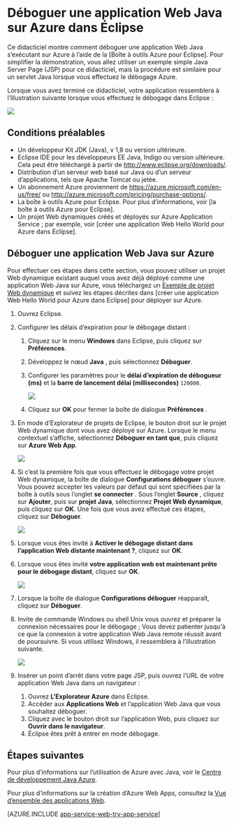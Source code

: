 <properties 
    pageTitle="Déboguer une application Web Java sur Azure dans Eclipse | Microsoft Azure" 
    description="Ce didacticiel vous montre comment utiliser la boîte à outils Azure pour Eclipse pour déboguer une application Web Java s’exécutant sur Azure." 
    services="app-service\web" 
    documentationCenter="java" 
    authors="selvasingh" 
    manager="wpickett" 
    editor=""/>

<tags 
    ms.service="app-service-web" 
    ms.workload="web" 
    ms.tgt_pltfrm="na" 
    ms.devlang="Java" 
    ms.topic="article" 
    ms.date="09/20/2016" 
    ms.author="asirveda;robmcm"/>

# <a name="debug-a-java-web-app-on-azure-in-eclipse"></a>Déboguer une application Web Java sur Azure dans Éclipse

Ce didacticiel montre comment déboguer une application Web Java s’exécutant sur Azure à l’aide de la [Boîte à outils Azure pour Eclipse]. Pour simplifier la démonstration, vous allez utiliser un exemple simple Java Server Page (JSP) pour ce didacticiel, mais la procédure est similaire pour un servlet Java lorsque vous effectuez le débogage Azure.

Lorsque vous avez terminé ce didacticiel, votre application ressemblera à l’illustration suivante lorsque vous effectuez le débogage dans Eclipse :

![][01]
 
## <a name="prerequisites"></a>Conditions préalables

* Un développeur Kit JDK (Java), v 1,8 ou version ultérieure.
* Eclipse IDE pour les développeurs EE Java, Indigo ou version ultérieure. Cela peut être téléchargé à partir de <http://www.eclipse.org/downloads/>.
* Distribution d’un serveur web basé sur Java ou d’un serveur d’applications, tels que Apache Tomcat ou jetée.
* Un abonnement Azure proviennent de <https://azure.microsoft.com/en-us/free/> ou <http://azure.microsoft.com/pricing/purchase-options/>.
* La boîte à outils Azure pour Eclipse. Pour plus d’informations, voir [la boîte à outils Azure pour Eclipse].
* Un projet Web dynamiques créés et déployés sur Azure Application Service ; par exemple, voir [créer une application Web Hello World pour Azure dans Eclipse].

## <a name="to-debug-a-java-web-app-on-azure"></a>Déboguer une application Web Java sur Azure

Pour effectuer ces étapes dans cette section, vous pouvez utiliser un projet Web dynamique existant auquel vous avez déjà déployé comme une application Web Java sur Azure, vous téléchargez un [Exemple de projet Web dynamique] et suivez les étapes décrites dans [créer une application Web Hello World pour Azure dans Eclipse] pour déployer sur Azure. 

1. Ouvrez Eclipse.

1. Configurer les délais d’expiration pour le débogage distant :

    1. Cliquez sur le menu **Windows** dans Eclipse, puis cliquez sur **Préférences**.
    1. Développez le nœud **Java** , puis sélectionnez **Déboguer**.
    1. Configurer les paramètres pour le **délai d’expiration de débogueur (ms)** et la **barre de lancement délai (millisecondes)** `120000`.

        ![][02]

    1. Cliquez sur **OK** pour fermer la boîte de dialogue **Préférences** .

1. En mode d’Explorateur de projets de Eclipse, le bouton droit sur le projet Web dynamique dont vous avez déployé sur Azure. Lorsque le menu contextuel s’affiche, sélectionnez **Déboguer en tant que**, puis cliquez sur **Azure Web App**.

    ![][03]

1. Si c’est la première fois que vous effectuez le débogage votre projet Web dynamique, la boîte de dialogue **Configurations déboguer** s’ouvre. Vous pouvez accepter les valeurs par défaut qui sont spécifiées par la boîte à outils sous l’onglet **se connecter** . Sous l’onglet **Source** , cliquez sur **Ajouter**, puis sur **projet Java**, sélectionnez **Projet Web dynamique**, puis cliquez sur **OK**. Une fois que vous avez effectué ces étapes, cliquez sur **Déboguer**.

    ![][04]

1. Lorsque vous êtes invité à **Activer le débogage distant dans l’application Web distante maintenant ?**, cliquez sur **OK**.

1. Lorsque vous êtes invité **votre application web est maintenant prête pour le débogage distant**, cliquez sur **OK**.

    ![][05]

1. Lorsque la boîte de dialogue **Configurations déboguer** réapparaît, cliquez sur **Déboguer**.

1. Invite de commande Windows ou shell Unix vous ouvrez et préparer la connexion nécessaires pour le débogage ; Vous devez patienter jusqu'à ce que la connexion à votre application Web Java remote réussit avant de poursuivre. Si vous utilisez Windows, il ressemblera à l’illustration suivante.

    ![][06]

1. Insérer un point d’arrêt dans votre page JSP, puis ouvrez l’URL de votre application Web Java dans un navigateur :

    1. Ouvrez **L’Explorateur Azure** dans Eclipse.
    1. Accéder aux **Applications Web** et l’application Web Java que vous souhaitez déboguer.
    1. Cliquez avec le bouton droit sur l’application Web, puis cliquez sur **Ouvrir dans le navigateur**.
    1. Éclipse êtes prêt à entrer en mode débogage.

## <a name="next-steps"></a>Étapes suivantes

Pour plus d’informations sur l’utilisation de Azure avec Java, voir le [Centre de développement Java Azure].

Pour plus d’informations sur la création d’Azure Web Apps, consultez la [Vue d’ensemble des applications Web].

[AZURE.INCLUDE [app-service-web-try-app-service](../../includes/app-service-web-try-app-service.md)]

<!-- URL List -->

[Azure App Service]: http://go.microsoft.com/fwlink/?LinkId=529714
[Kit de ressources Azure pour Éclipse]: ../azure-toolkit-for-eclipse.md
[Installez le Kit de ressources de Azure pour Éclipse]: ../azure-toolkit-for-eclipse-installation.md
[Créer une application Hello World Web pour Azure dans Éclipse]: ./app-service-web-eclipse-create-hello-world-web-app.md
[Exemple de projet Web dynamique]: http://go.microsoft.com/fwlink/?LinkId=817337

[Centre de développement Java Azure]: https://azure.microsoft.com/develop/java/
[Vue d’ensemble des applications Web]: ./app-service-web-overview.md

<!-- IMG List -->

[01]: ./media/app-service-web-debug-java-web-app-in-eclipse/01-debug-java-web-app-in-eclipse.png
[02]: ./media/app-service-web-debug-java-web-app-in-eclipse/02-configure-eclipse-remote-debug.png
[03]: ./media/app-service-web-debug-java-web-app-in-eclipse/03-debug-as.png
[04]: ./media/app-service-web-debug-java-web-app-in-eclipse/04-debug-configurations.png
[05]: ./media/app-service-web-debug-java-web-app-in-eclipse/05-ready-for-remote-debugging.png
[06]: ./media/app-service-web-debug-java-web-app-in-eclipse/06-windows-command-prompt-connection-successful-to-remote.png
